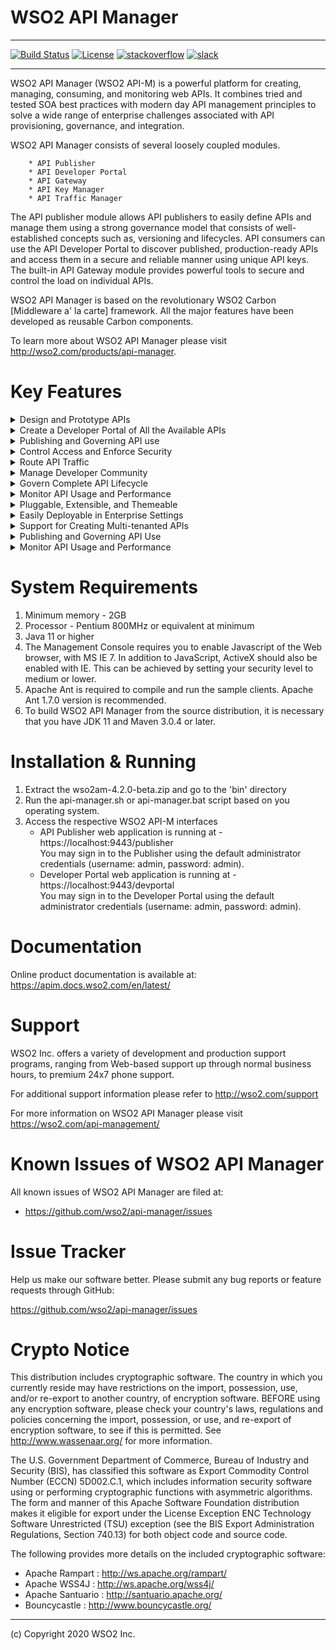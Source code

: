 # WSO2 API Manager
        

---


[![Build Status](https://img.shields.io/jenkins/build?jobUrl=https%3A%2F%2Fwso2.org%2Fjenkins%2Fview%2Fproducts%2Fjob%2Fproducts%2Fjob%2Fproduct-apim%2F)](https://wso2.org/jenkins/view/products/job/products/job/product-apim/)
[![License](https://img.shields.io/badge/License-Apache%202.0-blue.svg)](https://opensource.org/licenses/Apache-2.0)
[![stackoverflow](https://img.shields.io/badge/stackoverflow-wso2am-orange)](https://stackoverflow.com/tags/wso2-am/)
[![slack](https://img.shields.io/badge/slack-wso2--apim-blueviolet)](https://join.slack.com/t/wso2-apim/shared_invite/enQtNzEzMzk5Njc5MzM0LTgwODI3NmQ1MjI0ZDQyMGNmZGI4ZjdkZmI1ZWZmMjNkY2E0NmY3ZmExYjkxYThjNzNkOTU2NWJmYzM4YzZiOWU?src=sidebar)

---

WSO2 API Manager (WSO2 API-M) is a powerful platform for creating, managing, consuming, and
monitoring web APIs. It combines tried and tested SOA best practices with modern
day API management principles to solve a wide range of enterprise challenges
associated with API provisioning, governance, and integration.

WSO2 API Manager consists of several loosely coupled modules.

        * API Publisher
        * API Developer Portal
        * API Gateway
        * API Key Manager
        * API Traffic Manager


The API publisher module allows API publishers to easily define APIs and manage them
using a strong governance model that consists of well-established concepts such as,
versioning and lifecycles. API consumers can use the API Developer Portal to discover
published, production-ready APIs and access them in a secure and reliable manner
using unique API keys.  The built-in API Gateway module provides powerful tools to
secure and control the load on individual APIs.

WSO2 API Manager is based on the revolutionary WSO2 Carbon [Middleware a' la carte]
framework. All the major features have been developed as reusable Carbon
components.

To learn more about WSO2 API Manager please visit http://wso2.com/products/api-manager.

Key Features
=============
<details>
<summary>Design and Prototype APIs</summary>
        
    - Design APIs, gather developer's feedback before implementing (API First Design).
    - Design can be done from the publishing interface or by importing an existing Swagger definition.
    - Deploy a prototyped API, provide early access to APIs, and get early feedback.
    - Mock API implementation using Javascript.
    - Support publishing SOAP, REST, JSON, and XML style services as XML. 
</details> 

    
<details>
<summary>Create a Developer Portal of All the Available APIs</summary>
        
    - Graphical experience similar to Android Marketplace or Apple App Store.
    - Browse APIs by provider, tags, or name.
    - Self-registration to developer community to subscribe to APIs.
    - Subscribe to APIs and manage subscriptions on per-application basis.
    - Subscriptions can be at different service tiers based on the expected usage levels.
    - Role based access to API Developer Portal, which helps to manage public and private APIs.
    - Manage subscriptions per-developer.
    - Browse API documentation, download helpers for easy consumption.
    - Comment on and rate APIs.
    - Forum for discussing API usage issues (Available soon in a future version).
    - Try APIs directly on the Developer Portal.
    - Internationalization (i18n) support. 
</details>
    
<details>
<summary>Publishing and Governing API use</summary>
        
    - Publish APIs to external consumers and partners, as well as internal users.
    - Supports publishing multiple protocols including SOAP, REST, JSON, and XML style services as APIs.
    - Manage API versions and deployment status by version.
    - Govern the API lifecycle (publish, deprecate, retire).
    - Attach documentation (files, external URLs) to APIs.
    - Provision and Manage API keys.
    - Track consumers per API.
    - One-click deployment to API Gateway for immediate publishing.
</details>
        
<details>
<summary>Control Access and Enforce Security</summary>
        
    - Apply Security policies to APIs (authentication and authorization).
    - Rely on OAuth2 standard for API access (implicit, authorization code, client, SAML, IWA Grant type).
    - Restrict API access tokens to domains/IPs.
    - Block a subscription and restrict a complete application.
    - Associate API available to system defined service tiers.
    - Leverage XACML for entitlements management and fine grained authorization.
    - Configure Single Sign-On (SSO) using SAML 2.0 for easy integration with existing web apps.
    - Powered by WSO2 Enterprise Service Bus (WSO2 ESB).
</details>
        
<details>
<summary>Route API Traffic</summary>
        
    - Supports API authentication with OAuth2.
    - Extremely high performance pass-through message routing with sub-millisecond latency.
    - Enforce rate limiting and throttling policies for APIs by consumer.
    - Horizontally scalable with easy deployment into cluster using proven routing infrastructure.
    - Scales to millions of developers/users.
    - Capture all statistics and push to pluggable analytics system.
    - Configure API routing policies with capabilities of WSO2 Enterprise Service Bus.
    - Powered by WSO2 Enterprise Service Bus.            
</details>
        
<details>
<summary>Manage Developer Community</summary>
        
    - Self-sign up for API consumption.
    - Manage user account including resetting password.
    - Developer interaction with APIs via comments and ratings.
    - Support for developer communication via forums (Available soon in a future version).
    - Powered by WSO2 Identity Server (WSO2 IS).
</details>
        
<details>
<summary>Govern Complete API Lifecycle</summary>  
        
    - Manage API lifecycle from cradle to grave: create, publish, block, deprecate, and retire.
    - Publish both production and sandbox keys for APIs to enable easy developer testing.
    - Publish APIs to partner networks such as ProgrammableWeb (Available soon in a future version).
    - Powered by WSO2 Governance Registry (WSO2 G-Reg).
</details>
        
<details>
<summary>Monitor API Usage and Performance</summary>
        
    - All API usage published to pluggable analytics framework.
    - Out-of-the-box support for the WSO2 Analytics Platform and Google Analytics.
    - View metrics by user, API, and more.
    - Customized reporting via plugging reporting engines.
    - Monitor SLA compliance.
    - Powered by WSO2 Data Analytics Server (WSO2 DAS).      
</details>
    
<details>
<summary>Pluggable, Extensible, and Themeable</summary>  
        
    - All components are highly customizable through styling, theming, and open source code.
    - Developer Portal implemented with React.
    - Pluggable to third-party analytics systems and billing systems (Available soon in a future version).
    - Pluggable to existing user stores including JDBC and LDAP.
    - Components usable separately. 
    - Developer Portal can be used to front APIs that are routed through third-party gateways such as, Intel Expressway Service Gateway.
    - Support for Single Sign On (SSO) using SAML 2.0 for easy integration with existing web apps.
</details>

<details>
<summary>Easily Deployable in Enterprise Settings</summary>
        
    - Role based access control (RBAC) for managing users and their authorization levels.
    - Developer Portal can be deployed in DMZ for external access with the Publisher inside the firewall for private control.
    - Different user stores for developer focused Developer Portal and internal operations in the publisher.
    - Integrates with enterprise identity systems including LDAP and Microsoft Active Directory.
    - Gateway can be deployed in DMZ with controlled access to WSO2 Identity Server (for authentication/authorization) and governance database behind a firewall.
</details>

<details>
<summary>Support for Creating Multi-tenanted APIs</summary>  
        
    - Run a single instance and provide API Management to multiple customers.
    - Share APIs between different departments in a large enterprise.
</details>
 
<details>
<summary>Publishing and Governing API Use</summary> 
        
    - Document an API using Swagger.
    - Restrict API access tokens to domains/IPs.
    - Ability to block a subscription and restricting a complete application.
    - Ability to revoke access tokens.
    - Separate validity period configuration for application access token.
    - OAuth2 authorization code grant type support.
    - Configuring execution point of mediation extensions.
</details>
 
<details>
<summary>Monitor API Usage and Performance</summary>
        
    - Improved dashboard for monitoring usage statistics (Filtering data for a date range, More visually appealing widgets).   
    
</details>    
    

System Requirements
==================================

1. Minimum memory - 2GB
2. Processor      - Pentium 800MHz or equivalent at minimum
3. Java 11 or higher
4. The Management Console requires you to enable Javascript of the Web browser,
   with MS IE 7. In addition to JavaScript, ActiveX should also be enabled
   with IE. This can be achieved by setting your security level to
   medium or lower.
5. Apache Ant is required to compile and run the sample clients. Apache Ant 1.7.0
   version is recommended.
6. To build WSO2 API Manager from the source distribution, it is necessary that you have
   JDK 11 and Maven 3.0.4 or later.

Installation & Running
==================================

1. Extract the wso2am-4.2.0-beta.zip and go to the 'bin' directory
2. Run the api-manager.sh or api-manager.bat script based on you operating system.
3. Access the respective WSO2 API-M interfaces
    * API Publisher web application is running at - https://localhost:9443/publisher \
  You may sign in to the Publisher using the default administrator credentials (username: admin, password: admin).
    * Developer Portal web application is running at - https://localhost:9443/devportal \
  You may sign in to the Developer Portal using the default administrator credentials (username: admin, password: admin).

Documentation
==============

Online product documentation is available at:
        https://apim.docs.wso2.com/en/latest/

Support
==================================

WSO2 Inc. offers a variety of development and production support
programs, ranging from Web-based support up through normal business
hours, to premium 24x7 phone support.

For additional support information please refer to http://wso2.com/support

For more information on WSO2 API Manager please visit https://wso2.com/api-management/

Known Issues of WSO2 API Manager
==================================

All known issues of WSO2 API Manager are filed at:
   
* https://github.com/wso2/api-manager/issues

Issue Tracker
==================================

Help us make our software better. Please submit any bug reports or feature
requests through GitHub:

   https://github.com/wso2/api-manager/issues


Crypto Notice
==================================

   This distribution includes cryptographic software.  The country in
   which you currently reside may have restrictions on the import,
   possession, use, and/or re-export to another country, of
   encryption software.  BEFORE using any encryption software, please
   check your country's laws, regulations and policies concerning the
   import, possession, or use, and re-export of encryption software, to
   see if this is permitted.  See <http://www.wassenaar.org/> for more
   information.

   The U.S. Government Department of Commerce, Bureau of Industry and
   Security (BIS), has classified this software as Export Commodity
   Control Number (ECCN) 5D002.C.1, which includes information security
   software using or performing cryptographic functions with asymmetric
   algorithms.  The form and manner of this Apache Software Foundation
   distribution makes it eligible for export under the License Exception
   ENC Technology Software Unrestricted (TSU) exception (see the BIS
   Export Administration Regulations, Section 740.13) for both object
   code and source code.

   The following provides more details on the included cryptographic
   software:

* Apache Rampart   : http://ws.apache.org/rampart/
* Apache WSS4J     : http://ws.apache.org/wss4j/
* Apache Santuario : http://santuario.apache.org/
* Bouncycastle     : http://www.bouncycastle.org/

--------------------------------------------------------------------------------
(c) Copyright 2020 WSO2 Inc.

